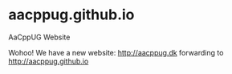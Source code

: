 # aacppug.github.io
AaCppUG Website

Wohoo! We have a new website: http://aacppug.dk forwarding to http://aacppug.github.io
